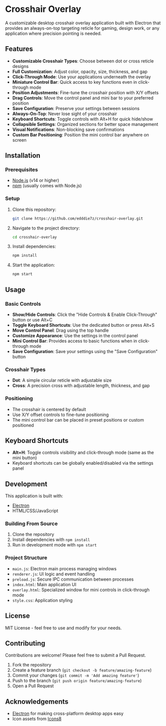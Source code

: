 # Crosshair Overlay

A customizable desktop crosshair overlay application built with Electron that provides an always-on-top targeting reticle for gaming, design work, or any application where precision pointing is needed.

## Features

- **Customizable Crosshair Types**: Choose between dot or cross reticle designs
- **Full Customization**: Adjust color, opacity, size, thickness, and gap
- **Click-Through Mode**: Use your applications underneath the overlay
- **Miniature Control Bar**: Quick access to key functions even in click-through mode
- **Position Adjustments**: Fine-tune the crosshair position with X/Y offsets
- **Drag Controls**: Move the control panel and mini bar to your preferred position
- **Save Configuration**: Preserve your settings between sessions
- **Always-On-Top**: Never lose sight of your crosshair
- **Keyboard Shortcuts**: Toggle controls with Alt+H for quick hide/show
- **Collapsible Settings**: Organized sections for better space management
- **Visual Notifications**: Non-blocking save confirmations
- **Custom Bar Positioning**: Position the mini control bar anywhere on screen

## Installation

### Prerequisites

- [Node.js](https://nodejs.org/) (v14 or higher)
- [npm](https://www.npmjs.com/) (usually comes with Node.js)

### Setup

1. Clone this repository:

   ```bash
   git clone https://github.com/edddie7z/crosshair-overlay.git
   ```

2. Navigate to the project directory:

   ```bash
   cd crosshair-overlay
   ```

3. Install dependencies:

   ```bash
   npm install
   ```

4. Start the application:
   ```bash
   npm start
   ```

## Usage

### Basic Controls

- **Show/Hide Controls**: Click the "Hide Controls & Enable Click-Through" button or use Alt+C
- **Toggle Keyboard Shortcuts**: Use the dedicated button or press Alt+S
- **Move Control Panel**: Drag using the top handle
- **Customize Appearance**: Use the settings in the control panel
- **Mini Control Bar**: Provides access to basic functions when in click-through mode
- **Save Configuration**: Save your settings using the "Save Configuration" button

### Crosshair Types

- **Dot**: A simple circular reticle with adjustable size
- **Cross**: A precision cross with adjustable length, thickness, and gap

### Positioning

- The crosshair is centered by default
- Use X/Y offset controls to fine-tune positioning
- The mini control bar can be placed in preset positions or custom positioned

## Keyboard Shortcuts

- **Alt+H**: Toggle controls visibility and click-through mode (same as the mini button)
- Keyboard shortcuts can be globally enabled/disabled via the settings panel

## Development

This application is built with:

- [Electron](https://www.electronjs.org/)
- HTML/CSS/JavaScript

### Building From Source

1. Clone the repository
2. Install dependencies with `npm install`
3. Run in development mode with `npm start`

### Project Structure

- `main.js`: Electron main process managing windows
- `renderer.js`: UI logic and event handling
- `preload.js`: Secure IPC communication between processes
- `index.html`: Main application UI
- `overlay.html`: Specialized window for mini controls in click-through mode
- `style.css`: Application styling

## License

MIT License - feel free to use and modify for your needs.

## Contributing

Contributions are welcome! Please feel free to submit a Pull Request.

1. Fork the repository
2. Create a feature branch (`git checkout -b feature/amazing-feature`)
3. Commit your changes (`git commit -m 'Add amazing feature'`)
4. Push to the branch (`git push origin feature/amazing-feature`)
5. Open a Pull Request

## Acknowledgements

- [Electron](https://www.electronjs.org/) for making cross-platform desktop apps easy
- Icon assets from [Icons8](https://icons8.com/)
